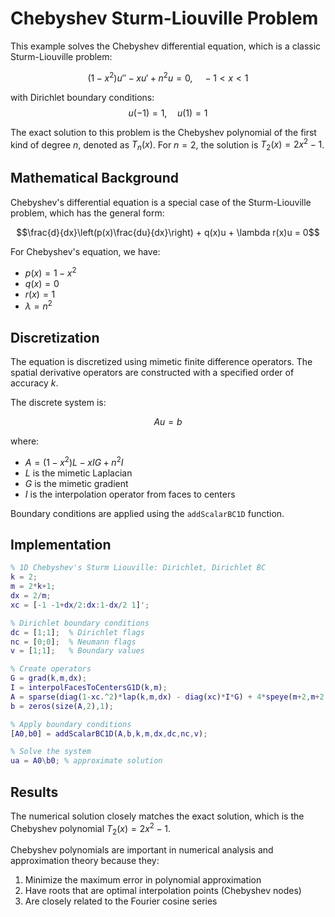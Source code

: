 # Chebyshev Sturm-Liouville Problem

This example solves the Chebyshev differential equation, which is a classic Sturm-Liouville problem:

$$(1-x^2) u'' - x u' + n^2 u = 0, \quad -1 < x < 1$$

with Dirichlet boundary conditions:
$$u(-1) = 1, \quad u(1) = 1$$

The exact solution to this problem is the Chebyshev polynomial of the first kind of degree $n$, denoted as $T_n(x)$. For $n=2$, the solution is $T_2(x) = 2x^2 - 1$.

## Mathematical Background

Chebyshev's differential equation is a special case of the Sturm-Liouville problem, which has the general form:

$$\frac{d}{dx}\left(p(x)\frac{du}{dx}\right) + q(x)u + \lambda r(x)u = 0$$

For Chebyshev's equation, we have:
- $p(x) = 1-x^2$
- $q(x) = 0$
- $r(x) = 1$
- $\lambda = n^2$

## Discretization

The equation is discretized using mimetic finite difference operators. The spatial derivative operators are constructed with a specified order of accuracy $k$.

The discrete system is:

$$A u = b$$

where:
- $A = (1-x^2) L - x I G + n^2 I$
- $L$ is the mimetic Laplacian
- $G$ is the mimetic gradient
- $I$ is the interpolation operator from faces to centers

Boundary conditions are applied using the `addScalarBC1D` function.

## Implementation

```matlab
% 1D Chebyshev's Sturm Liouville: Dirichlet, Dirichlet BC
k = 2;
m = 2*k+1; 
dx = 2/m;
xc = [-1 -1+dx/2:dx:1-dx/2 1]';

% Dirichlet boundary conditions
dc = [1;1];  % Dirichlet flags
nc = [0;0];  % Neumann flags
v = [1;1];   % Boundary values

% Create operators
G = grad(k,m,dx);
I = interpolFacesToCentersG1D(k,m);
A = sparse(diag(1-xc.^2)*lap(k,m,dx) - diag(xc)*I*G) + 4*speye(m+2,m+2); % n = 2
b = zeros(size(A,2),1);

% Apply boundary conditions
[A0,b0] = addScalarBC1D(A,b,k,m,dx,dc,nc,v);

% Solve the system
ua = A0\b0; % approximate solution
```

## Results

The numerical solution closely matches the exact solution, which is the Chebyshev polynomial $T_2(x) = 2x^2 - 1$. 

Chebyshev polynomials are important in numerical analysis and approximation theory because they:
1. Minimize the maximum error in polynomial approximation
2. Have roots that are optimal interpolation points (Chebyshev nodes)
3. Are closely related to the Fourier cosine series 